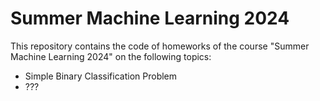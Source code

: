# Summer Machine Learning 2024
This repository contains the code of homeworks of the course "Summer Machine Learning 2024" on the following topics:
- Simple Binary Classification Problem
- ???